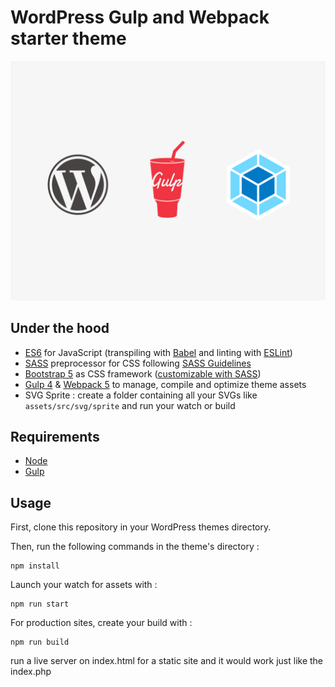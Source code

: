 # WordPress Gulp and Webpack starter theme

![](screenshot.png)

## Under the hood

- [ES6](https://github.com/lukehoban/es6features#readme) for JavaScript (transpiling with [Babel](https://babeljs.io/) and linting with [ESLint](https://eslint.org/))
- [SASS](http://sass-lang.com/) preprocessor for CSS following [SASS Guidelines](https://sass-guidelin.es/#the-7-1-pattern)
- [Bootstrap 5](https://getbootstrap.com/docs/5.2/getting-started/introduction/) as CSS framework ([customizable with SASS](https://getbootstrap.com/docs/5.2/customize/sass/))
- [Gulp 4](https://gulpjs.com/) & [Webpack 5](https://webpack.js.org/) to manage, compile and optimize theme assets
- SVG Sprite : create a folder containing all your SVGs like `assets/src/svg/sprite` and run your watch or build

## Requirements

* [Node](https://nodejs.org/)
* [Gulp](https://gulpjs.com/docs/en/getting-started/quick-start)

## Usage

First, clone this repository in your WordPress themes directory.

Then, run the following commands in the theme's directory :

	npm install

Launch your watch for assets with :

	npm run start

For production sites, create your build with :

	npm run build

run a live server on index.html for a static site and it would work just like the index.php
